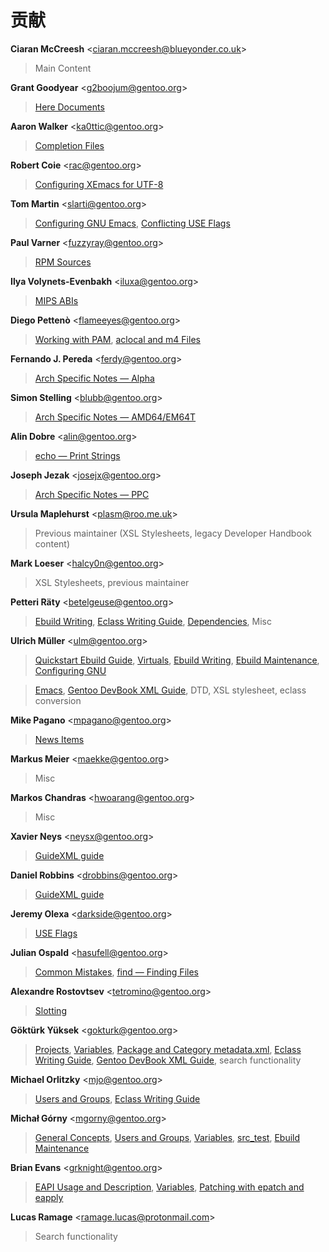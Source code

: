 # 贡献

**Ciaran McCreesh** <[ciaran.mccreesh@blueyonder.co.uk](ciaran.mccreesh@blueyonder.co.uk)>

> Main Content

**Grant Goodyear** <[g2boojum@gentoo.org](g2boojum@gentoo.org)>

> [Here Documents](https://devmanual.gentoo.org/tools-reference/cat/index.html#here-documents)

**Aaron Walker** <[ka0ttic@gentoo.org](ka0ttic@gentoo.org)>

> [Completion Files](https://devmanual.gentoo.org/tasks-reference/completion/index.html)

**Robert Coie** <[rac@gentoo.org](rac@gentoo.org)>

> [ Configuring XEmacs for UTF-8](https://devmanual.gentoo.org/appendices/editor-configuration/xemacs/index.html)

**Tom Martin** <[slarti@gentoo.org](slarti@gentoo.org)>

> [Configuring GNU Emacs](https://devmanual.gentoo.org/appendices/editor-configuration/emacs/index.html), [Conflicting USE Flags](https://devmanual.gentoo.org/general-concepts/use-flags/index.html#conflicting-use-flags)

**Paul Varner** <[fuzzyray@gentoo.org](fuzzyray@gentoo.org)>

> [RPM Sources](https://devmanual.gentoo.org/ebuild-writing/functions/src_unpack/rpm-sources/index.html)

**Ilya Volynets-Evenbakh** <[iluxa@gentoo.org](iluxa@gentoo.org)>

> [MIPS ABIs](https://devmanual.gentoo.org/archs/mips/index.html#mips-abis)

**Diego Pettenò** <[flameeyes@gentoo.org](flameeyes@gentoo.org)>

> [Working with PAM](https://devmanual.gentoo.org/tasks-reference/pam/index.html), [aclocal and m4 Files](https://devmanual.gentoo.org/general-concepts/autotools/index.html#aclocal-and-m4-files)

**Fernando J. Pereda** <[ferdy@gentoo.org](ferdy@gentoo.org)>

> [Arch Specific Notes — Alpha](https://devmanual.gentoo.org/archs/alpha/index.html)

**Simon Stelling** <[blubb@gentoo.org](blubb@gentoo.org)>

> [Arch Specific Notes — AMD64/EM64T](https://devmanual.gentoo.org/archs/amd64/index.html)

**Alin Dobre** <[alin@gentoo.org](alin@gentoo.org)>

> [echo — Print Strings](https://devmanual.gentoo.org/tools-reference/echo/index.html)

**Joseph Jezak** <[josejx@gentoo.org](josejx@gentoo.org)>

> [Arch Specific Notes — PPC](https://devmanual.gentoo.org/archs/ppc/index.html)

**Ursula Maplehurst** <[plasm@roo.me.uk](plasm@roo.me.uk)>

> Previous maintainer (XSL Stylesheets, legacy Developer Handbook content)

**Mark Loeser** <[halcy0n@gentoo.org](halcy0n@gentoo.org)>

> XSL Stylesheets, previous maintainer

**Petteri Räty** <[betelgeuse@gentoo.org](betelgeuse@gentoo.org)>

> [Ebuild Writing](https://devmanual.gentoo.org/ebuild-writing/index.html), [Eclass Writing Guide](https://devmanual.gentoo.org/eclass-writing/index.html), [Dependencies](https://devmanual.gentoo.org/general-concepts/dependencies/index.html), Misc

**Ulrich Müller** <[ulm@gentoo.org](ulm@gentoo.org)>

> [Quickstart Ebuild Guide](https://devmanual.gentoo.org/quickstart/index.html), [Virtuals](https://devmanual.gentoo.org/general-concepts/virtuals/index.html), [Ebuild Writing](https://devmanual.gentoo.org/ebuild-writing/index.html), [Ebuild Maintenance](https://devmanual.gentoo.org/ebuild-maintenance/index.html), [Configuring GNU](https://devmanual.gentoo.org/appendices/editor-configuration/emacs/index.html)

> [Emacs](https://devmanual.gentoo.org/appendices/editor-configuration/emacs/index.html), [Gentoo DevBook XML Guide](https://devmanual.gentoo.org/appendices/devbook-guide/index.html), DTD, XSL stylesheet, eclass conversion

**Mike Pagano** <[mpagano@gentoo.org](mpagano@gentoo.org)>

> [News Items](https://devmanual.gentoo.org/general-concepts/news/index.html)

**Markus Meier** <[maekke@gentoo.org](maekke@gentoo.org)>

> Misc

**Markos Chandras** <[hwoarang@gentoo.org](hwoarang@gentoo.org)>

> Misc

**Xavier Neys** <[neysx@gentoo.org](neysx@gentoo.org)>

> [GuideXML guide](https://devmanual.gentoo.org/appendices/devbook-guide/index.html)

**Daniel Robbins** <[drobbins@gentoo.org](drobbins@gentoo.org)>

> [GuideXML guide](https://devmanual.gentoo.org/appendices/devbook-guide/index.html)

**Jeremy Olexa** <[darkside@gentoo.org](darkside@gentoo.org)>

> [USE Flags](https://devmanual.gentoo.org/general-concepts/use-flags/index.html)

**Julian Ospald** <[hasufell@gentoo.org](hasufell@gentoo.org)>

> [Common Mistakes](https://devmanual.gentoo.org/ebuild-writing/common-mistakes/index.html), [find — Finding Files](https://devmanual.gentoo.org/tools-reference/find/index.html)

**Alexandre Rostovtsev** <[tetromino@gentoo.org](tetromino@gentoo.org)>

> [Slotting](https://devmanual.gentoo.org/general-concepts/slotting/index.html)

**Göktürk Yüksek** <[gokturk@gentoo.org](gokturk@gentoo.org)>

> [Projects](https://devmanual.gentoo.org/general-concepts/projects/index.html), [Variables](https://devmanual.gentoo.org/ebuild-writing/variables/index.html), [Package and Category metadata.xml](https://devmanual.gentoo.org/ebuild-writing/misc-files/metadata/index.html), [Eclass Writing Guide](https://devmanual.gentoo.org/eclass-writing/index.html), [Gentoo DevBook XML Guide](https://devmanual.gentoo.org/appendices/devbook-guide/index.html), search functionality

**Michael Orlitzky** <[mjo@gentoo.org](mjo@gentoo.org)>

> [Users and Groups](https://devmanual.gentoo.org/ebuild-writing/users-and-groups/index.html), [Eclass Writing Guide](https://devmanual.gentoo.org/eclass-writing/index.html)

**Michał Górny** <[mgorny@gentoo.org](mgorny@gentoo.org)>

> [General Concepts](https://devmanual.gentoo.org/general-concepts/index.html), [Users and Groups](https://devmanual.gentoo.org/ebuild-writing/users-and-groups/index.html), [Variables](https://devmanual.gentoo.org/ebuild-writing/variables/index.html), [src_test](https://devmanual.gentoo.org/ebuild-writing/functions/src_test/index.html), [Ebuild Maintenance](https://devmanual.gentoo.org/ebuild-maintenance/index.html)

**Brian Evans** <[grknight@gentoo.org](grknight@gentoo.org)>

> [EAPI Usage and Description](https://devmanual.gentoo.org/ebuild-writing/eapi/index.html), [Variables](https://devmanual.gentoo.org/ebuild-writing/variables/index.html), [Patching with epatch and eapply](https://devmanual.gentoo.org/ebuild-writing/functions/src_prepare/epatch/index.html)

**Lucas Ramage** <[ramage.lucas@protonmail.com](ramage.lucas@protonmail.com)>

> Search functionality
